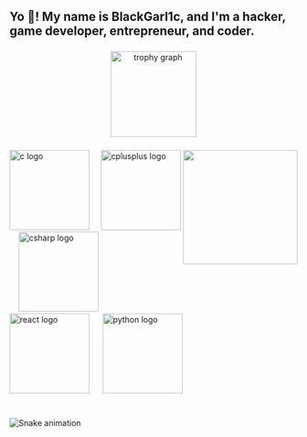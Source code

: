 

<h2 align="left">Yo 👋! My name is BlackGarl1c, and I'm a hacker, game developer, entrepreneur, and coder.</h2>

###

<div align="center">
  <img src="https://github-profile-trophy.vercel.app?username=BlackGarl1c&theme=gruvbox&no-bg=false&no-frame=false&column=8&row=2" height="150" alt="trophy graph"  />
</div>

###

<img align="right" height="200" src="https://www.letuverie.com/wp-content/uploads/2019/12/DET-ail-noir-1024x680.png"  />

###

<div align="left">
  <img src="https://cdn.jsdelivr.net/gh/devicons/devicon/icons/c/c-original.svg" height="140" alt="c logo"  />
  <img width="12" />
  <img src="https://cdn.jsdelivr.net/gh/devicons/devicon/icons/cplusplus/cplusplus-original.svg" height="140" alt="cplusplus logo"  />
  <img width="12" />
  <img src="https://cdn.jsdelivr.net/gh/devicons/devicon/icons/csharp/csharp-original.svg" height="140" alt="csharp logo"  />
  <img width="50" />
  <img src="https://cdn.jsdelivr.net/gh/devicons/devicon/icons/react/react-original.svg" height="140" alt="react logo"  />
  <img width="15" />
  <img src="https://cdn.jsdelivr.net/gh/devicons/devicon/icons/python/python-original.svg" height="140" alt="python logo"  />
</div>

###

<br clear="both">

<img src="https://raw.githubusercontent.com/BlackGarl1c/BlackGarl1c/output/snake.svg" alt="Snake animation" />

###
